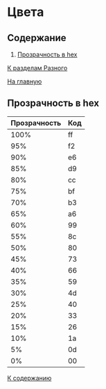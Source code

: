 # Цвета

## Содержание

1. [Прозрачность в hex](#прозрачность-в-hex)

[К разделам Разного](https://github.com/Holiden/Library/blob/master/sections/other/README.md)

[На главную](https://github.com/Holiden/Library/blob/master/README.md)

## Прозрачность в hex

| Прозрачность | Код |
| ------------ | --- |
| 100%         | ff  |
| 95%          | f2  |
| 90%          | e6  |
| 85%          | d9  |
| 80%          | cc  |
| 75%          | bf  |
| 70%          | b3  |
| 65%          | a6  |
| 60%          | 99  |
| 55%          | 8c  |
| 50%          | 80  |
| 45%          | 73  |
| 40%          | 66  |
| 35%          | 59  |
| 30%          | 4d  |
| 25%          | 40  |
| 20%          | 33  |
| 15%          | 26  |
| 10%          | 1a  |
| 5%           | 0d  |
| 0%           | 00  |

[К содержанию](#содержание)
